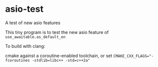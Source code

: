 # asio-test
A test of new asio features

This tiny program is to test the new asio feature of `use_awaitable.as_default_on`

To build with clang:

cmake against a coroutine-enabled toolchain, or set `CMAKE_CXX_FLAGS="-fcoroutines -stdlib=libc++ -std=c++2a"`


